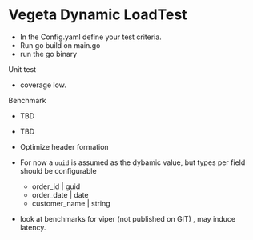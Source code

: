 # Vegeta Dynamic LoadTest

 - In the Config.yaml define your test criteria.
 - Run go build on main.go
 - run the go binary

Unit test
- coverage low. 

Benchmark
- TBD


- TBD
 - Optimize header formation
 - For now a `uuid` is assumed as the dybamic value, but types per field should be configurable
   - order_id | guid
   - order_date | date
   - customer_name | string
 - look at benchmarks for viper (not published on GIT) , may induce latency.
   
